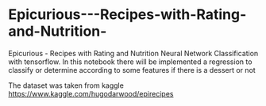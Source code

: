 # Epicurious---Recipes-with-Rating-and-Nutrition-
Epicurious - Recipes with Rating and Nutrition Neural Network Classification with tensorflow.
In this notebook there will be implemented a regression to classify or determine according to some features if there is a dessert or not

The dataset was taken from kaggle https://www.kaggle.com/hugodarwood/epirecipes
